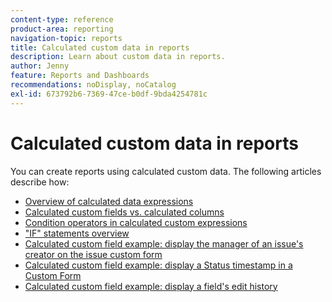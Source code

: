 ```yaml
---
content-type: reference
product-area: reporting
navigation-topic: reports
title: Calculated custom data in reports
description: Learn about custom data in reports.
author: Jenny
feature: Reports and Dashboards
recommendations: noDisplay, noCatalog
exl-id: 673792b6-7369-47ce-b0df-9bda4254781c
---
```

# Calculated custom data in reports

You can create reports using calculated custom data. The following articles describe how: 

* [Overview of calculated data expressions](../../../reports-and-dashboards/reports/calc-cstm-data-reports/calculated-data-expressions.md) 
* [Calculated custom fields vs. calculated columns](../../../reports-and-dashboards/reports/calc-cstm-data-reports/calculated-custom-fields-calculated-columns.md) 
* [Condition operators in calculated custom expressions](../../../reports-and-dashboards/reports/calc-cstm-data-reports/condition-operators-calculated-custom-expressions.md) 
* ["IF" statements overview](../../../reports-and-dashboards/reports/calc-cstm-data-reports/if-statements-overview.md) 
* [Calculated custom field example: display the manager of an issue's creator on the issue custom form](../../../reports-and-dashboards/reports/calc-cstm-data-reports/custom-field-manager-issue-creator-on-issue-form.md) 
* [Calculated custom field example: display a Status timestamp in a Custom Form](../../../reports-and-dashboards/reports/calc-cstm-data-reports/example-status-timestamp-in-calculated-field.md) 
* [Calculated custom field example: display a field's edit history](../../../reports-and-dashboards/reports/calc-cstm-data-reports/calculated-field-example-edit-history-of-another-field.md) 
<!--outdated: * [Basic Report Creation Program for the new Workfront experience](https://one.workfront.com/s/basic-report-creation-program)-->
